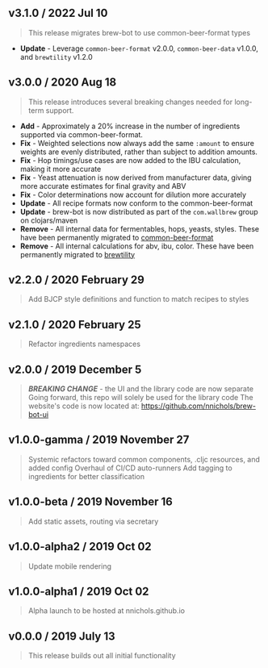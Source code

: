 ## v3.1.0 / 2022 Jul 10

> This release migrates brew-bot to use common-beer-format types

* **Update** - Leverage `common-beer-format` v2.0.0, `common-beer-data` v1.0.0, and `brewtility` v1.2.0

## v3.0.0 / 2020 Aug 18

> This release introduces several breaking changes needed for long-term support.

* **Add** - Approximately a 20% increase in the number of ingredients supported via common-beer-format.
* **Fix** - Weighted selections now always add the same `:amount` to ensure weights are evenly distributed, rather than subject to addition amounts.
* **Fix** - Hop timings/use cases are now added to the IBU calculation, making it more accurate
* **Fix** - Yeast attenuation is now derived from manufacturer data, giving more accurate estimates for final gravity and ABV
* **Fix** - Color determinations now account for dilution more accurately
* **Update** - All recipe formats now conform to the common-beer-format
* **Update** - brew-bot is now distributed as part of the `com.wallbrew` group on clojars/maven
* **Remove** - All internal data for fermentables, hops, yeasts, styles. These have been permanently migrated to [common-beer-format](https://github.com/Wall-Brew-Co/common-beer-format)
* **Remove** - All internal calculations for abv, ibu, color. These have been permanently migrated to [brewtility](https://github.com/Wall-Brew-Co/brewtility)

## v2.2.0 / 2020 February 29

> Add BJCP style definitions and function to match recipes to styles

## v2.1.0 / 2020 February 25

> Refactor ingredients namespaces

## v2.0.0 / 2019 December 5

> ***BREAKING CHANGE*** - the UI and the library code are now separate
> Going forward, this repo will solely be used for the library code
> The website's code is now located at: https://github.com/nnichols/brew-bot-ui

## v1.0.0-gamma / 2019 November 27

> Systemic refactors toward common components, .cljc resources, and added config
> Overhaul of CI/CD auto-runners
> Add tagging to ingredients for better classification

## v1.0.0-beta / 2019 November 16

> Add static assets, routing via secretary

## v1.0.0-alpha2 / 2019 Oct 02

> Update mobile rendering

## v1.0.0-alpha1 / 2019 Oct 02

> Alpha launch to be hosted at nnichols.github.io

## v0.0.0 / 2019 July 13

> This release builds out all initial functionality
